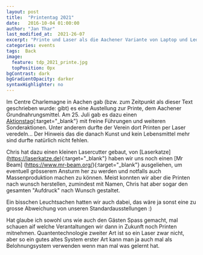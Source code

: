 ```yaml
---
layout: post
title:  "Printentag 2021"
date:   2016-10-04 01:00:00
author: "Jan Thar"
last_modified_at:  2021-26-07
excerpt: "Printe und Laser als die Aachener Variante von Laptop und Lederhose"
categories: events
tags:  Back
image:
  feature: tdp_2021_printe.jpg
  topPosition: 0px
bgContrast: dark
bgGradientOpacity: darker
syntaxHighlighter: no
---
```

Im Centre Charlemagne in Aachen gab (bzw. zum Zeitpunkt als dieser Text geschrieben wurde: gibt) es eine Austellung zur Printe, dem Aachener Grundnahrungsmittel.
Am 25. Juli gab es dazu einen [Aktionstag](http://www.centre-charlemagne.eu/termin/aktionstag-printe-live-es-lebe-die-printe/){:target="_blank"} mit freine Führungen und weiteren Sonderaktionen.
Unter anderem durfte der Verein dort Printen per Laser veredeln... Der Hinweis das die danach Kunst und kein Lebensmittel mehr sind durfte natürlich nicht fehlen.

<div class="img img--fullContainer img--14xLeading" style="background-image: url({{ site.baseurl_posts_img }}tdp_2021_chris.jpg);"></div>
<div class="img img--fullContainer img--14xLeading" style="background-image: url({{ site.baseurl_posts_img }}tdp_2021_beam.jpg);"></div>

Chris hat dazu einen kleinen Lasercutter gebaut, von [Laserkatze] (https://laserkatze.de){:target="_blank"} haben wir uns noch einen [Mr Beam] (https://www.mr-beam.org/){:target="_blank"} ausgeliehen, um eventuell grösserem Ansturm her zu werden und notfalls auch Massenproduktion machen zu können.
Meist konnten wir aber die Printen nach wunsch herstellen, zumindest mit Namen, Chris hat aber sogar den gesamten "Aufdruck" nach Wunsch gestaltet.

<div class="img img--fullContainer img--14xLeading" style="background-image: url({{ site.baseurl_posts_img }}tdp_2021_booth.jpg);"></div>

Ein bisschen Leuchtsachen hatten wir auch dabei, das wäre ja sonst eine zu grosse Abweichung von unseren Standardausstellungen :)

Hat glaube ich sowohl uns wie auch den Gästen Spass gemacht, mal schauen aif welche Verantaltungen wir dann in Zukunft noch Printen mitnehmen. 
Quantentechnologie zweiter Art ist so ein Laser zwar nicht, aber so ein gutes altes System erster Art kann man ja auch mal als Belohnungsystem verwenden wenn man mal was gelernt hat.
